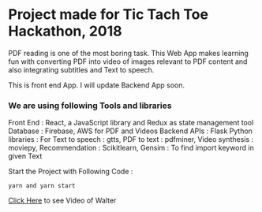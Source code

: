# Project made for Tic Tach Toe Hackathon, 2018

PDF reading is one of the most boring task. This Web App makes learning fun with converting PDF into video of images relevant to PDF content and also integrating subtitles and Text to speech. 

This is front end App. I will update Backend App soon.

### We are using following Tools and libraries
Front End : React, a JavaScript library and Redux as state management tool
Database : Firebase, AWS for PDF and Videos
Backend APIs : Flask
Python libraries : For Text to speech : gtts, PDF to text : pdfminer, Video synthesis : moviepy, Recommendation : Scikitlearn, Gensim : To find import keyword in given Text

Start the Project with Following Code :

`yarn and yarn start`

<a href="https://drive.google.com/file/d/1PZDR52ZBlESK0iGiXcOamRVGo5owBfUK/view?usp=sharing">Click Here</a> to see Video of Walter

